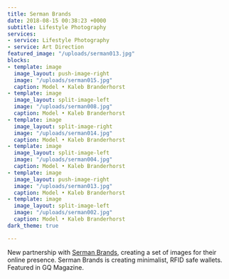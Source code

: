 ```yaml
---
title: Serman Brands
date: 2018-08-15 00:38:23 +0000
subtitle: Lifestyle Photography
services:
- service: Lifestyle Photography
- service: Art Direction
featured_image: "/uploads/serman013.jpg"
blocks:
- template: image
  image_layout: push-image-right
  image: "/uploads/serman015.jpg"
  caption: Model • Kaleb Branderhorst
- template: image
  image_layout: split-image-left
  image: "/uploads/serman008.jpg"
  caption: Model • Kaleb Branderhorst
- template: image
  image_layout: split-image-right
  image: "/uploads/serman014.jpg"
  caption: Model • Kaleb Branderhorst
- template: image
  image_layout: split-image-left
  image: "/uploads/serman004.jpg"
  caption: Model • Kaleb Branderhorst
- template: image
  image_layout: push-image-right
  image: "/uploads/serman013.jpg"
  caption: Model • Kaleb Branderhorst
- template: image
  image_layout: split-image-left
  image: "/uploads/serman002.jpg"
  caption: Model • Kaleb Branderhorst
dark_theme: true

---
```

New partnership with [Serman Brands](https://sermanbrands.com), creating a set of images for their online presence. Serman Brands is creating minimalist, RFID safe wallets. Featured in GQ Magazine.